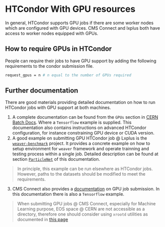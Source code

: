 # HTCondor With GPU resources
In general, HTCondor supports GPU jobs if there are some worker nodes which are configured with GPU devices. CMS Connect and lxplus both have access to worker nodes equipped with GPUs.

## How to require GPUs in HTCondor

People can require their jobs to have GPU support by adding the following requirements to the condor submission file.

```bash
request_gpus = n # n equal to the number of GPUs required
```
## Further documentation

There are good materials providing detailed documentation on how to run HTCondor jobs with GPU support at both machines. 

1. A complete documentation can be found from the `GPUs` section in [CERN Batch Docs](https://batchdocs.web.cern.ch/tutorial/exercise10.html). Where a `Tensorflow` example is supplied. This documentation also contains instructions on advanced HTCondor configuration, for instance constraining GPU device or CUDA version.
2. A good example on submitting GPU HTCondor job @ Lxplus is the [`weaver-benchmark`](https://github.com/colizz/weaver-benchmark) project. It provides a concrete example on how to setup environment for `weaver` framework and operate trainning and testing process within a single job. Detailed description can be found at section [`ParticleNet`](../../../inference/particlenet.md) of this documentation.  
>In principle, this example can be run elsewhere as HTCondor jobs. However, paths to the datasets should be modified to meet the requirements. 
    
3. CMS Connect also provides a [documentation](https://ci-connect.atlassian.net/wiki/spaces/CMS/pages/80117822/Requesting+GPUs) on GPU job submission. In this documentation there is also a `Tensorflow` example. 
>When submitting GPU jobs @ CMS Connect, especially for Machine Learning purpose, EOS space @ CERN are not accessible as a directory, therefore one should consider using `xrootd` utilities as documented in [this page](https://ci-connect.atlassian.net/wiki/spaces/CMS/pages/850264068/Using+stashcp+and+XrootD+from+OSG+TensorFlow+containers)
    